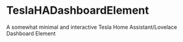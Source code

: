# TeslaHADashboardElement
A somewhat minimal and interactive Tesla Home Assistant/Lovelace Dashboard Element

